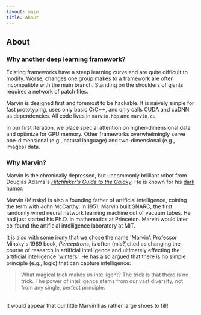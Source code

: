 ```yaml
---
layout: main
title: About
---
```


## About

### Why another deep learning framework?
Existing frameworks have a steep learning curve and are quite difficult to modify. Worse, changes one group makes to a framework are often incompatible with the main branch. Standing on the shoulders of giants requires a network of patch files.

Marvin is designed first and foremost to be hackable. It is naively simple for fast prototyping, uses only basic C/C++, and only calls CUDA and cuDNN as dependencies. All code lives in ```marvin.hpp``` and ```marvin.cu```.

In our first iteration, we place special attention on higher-dimensional data and optimize for GPU memory. Other frameworks overwhelmingly serve one-dimensional (e.g., natural language) and two-dimensional (e.g., images) data.

### Why Marvin?
Marvin is the chronically depressed, but uncommonly brilliant robot from Douglas Adams's *[Hitchhiker's Guide to the Galaxy](https://en.wikipedia.org/wiki/The_Hitchhiker%27s_Guide_to_the_Galaxy)*. He is known for his [dark humor](http://www.imdb.com/character/ch0007553/quotes).
 
Marvin (Minsky) is also a founding father of artificial intelligence, coining the term with John McCarthy. In 1951, Marvin built SNARC, the first randomly wired neural network learning machine out of vacuum tubes. He had just started his Ph.D. in mathematics at Princeton. Marvin would later co-found the artificial intelligence laboratory at MIT.

It is also with some irony that we chose the name 'Marvin'. Professor Minsky's 1969 book, *Perceptrons*, is often (mis?)cited as changing the course of research in artificial intelligence and ultimately effecting the artificial intelligence '[winters](https://en.wikipedia.org/wiki/AI_winter)'. He has also argued that there is no simple principle (e.g., logic) that can capture intelligence:

  > What magical trick makes us intelligent? The trick is that there is no trick. The power of intelligence stems from our vast diversity, not from any single, perfect principle.

<br>
It would appear that our little Marvin has rather large shoes to fill!